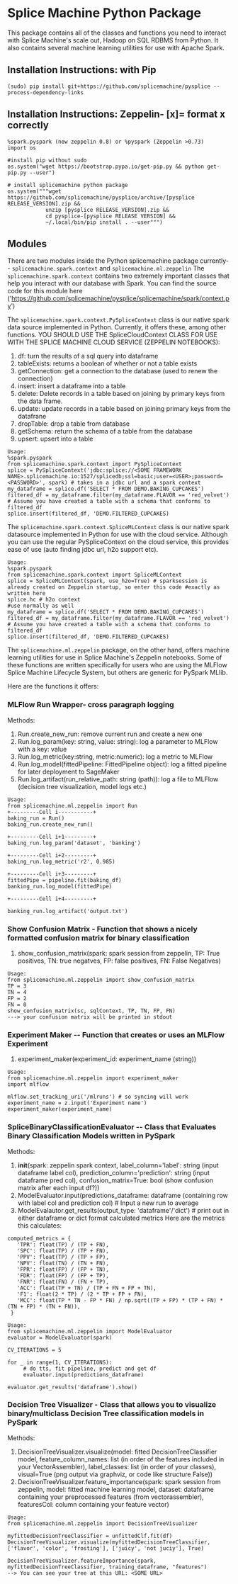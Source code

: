 # Splice Machine Python Package
This package contains all of the classes and functions you need to interact with Splice Machine's scale out, Hadoop on SQL RDBMS from Python. It also contains several machine learning utilities for use with Apache Spark.

## Installation Instructions: with Pip
`(sudo) pip install git+https://github.com/splicemachine/pysplice --process-dependency-links`

## Installation Instructions: Zeppelin- [x]= format x correctly
```
%spark.pyspark (new zeppelin 0.8) or %pyspark (Zeppelin >0.73)
import os

#install pip without sudo
os.system("wget https://bootstrap.pypa.io/get-pip.py && python get-pip.py --user")

# install splicemachine python package
os.system("""wget https://github.com/splicemachine/pysplice/archive/[pysplice RELEASE_VERSION].zip && 
            unzip [pysplice RELEASE_VERSION].zip && 
            cd pysplice-[pysplice RELEASE VERSION] &&
            ~/.local/bin/pip install . --user""")
```

## Modules
  There are two modules inside the Python splicemachine package currently-- `splicemachine.spark.context` and `splicemachine.ml.zeppelin`
  The `splicemachine.spark.context` contains two extremely important classes that help you interact with our database with Spark.
You can find the source code for this module here ('https://github.com/splicemachine/pysplice/splicemachine/spark/context.py')

  The `splicemachine.spark.context.PySpliceContext` class is our native spark data source implemented in Python. Currently,
  it offers these, among other functions. YOU SHOULD USE THE SpliceCloudContext CLASS FOR USE WITH THE SPLICE MACHINE CLOUD SERVICE (ZEPPELIN NOTEBOOKS):
1. df: turn the results of a sql query into dataframe
2. tableExists: returns a boolean of whether or not a table exists
3. getConnection: get a connection to the database (used to renew the connection)
4. insert: insert a dataframe into a table
5. delete: Delete records in a table based on joining by primary keys from the data frame.
6. update: update records in a table based on joining primary keys from the datafrane
7. dropTable: drop a table from database
8. getSchema: return the schema of a table from the database
9. upsert: upsert into a table

```
Usage:
%spark.pyspark
from splicemachine.spark.context import PySpliceContext
splice = PySpliceContext('jdbc:splice://<SOME FRAMEWORK NAME>.splicemachine.io:1527/splicedb;ssl=basic;user=<USER>;password=<PASSWORD>', spark) # takes in a jdbc url and a spark context
my_dataframe = splice.df('SELECT * FROM DEMO.BAKING_CUPCAKES')
filtered_df = my_dataframe.filter(my_dataframe.FLAVOR == 'red_velvet')
# Assume you have created a table with a schema that conforms to filtered_df
splice.insert(filtered_df, 'DEMO.FILTERED_CUPCAKES)
```

  The `splicemachine.spark.context.SpliceMLContext` class is our native spark datasource implemented in Python for use with the cloud service. Although you can use the regular PySpliceContext on the cloud service, this provides ease of use (auto finding jdbc url, h2o support etc). 
 
```
Usage:
%spark.pyspark
from splicemachine.spark.context import SpliceMLContext
splice = SpliceMLContext(spark, use_h2o=True) # sparksession is already created on Zeppelin startup, so enter this code #exactly as written here
splice.hc # h2o context
#use normally as well
my_dataframe = splice.df('SELECT * FROM DEMO.BAKING_CUPCAKES')
filtered_df = my_dataframe.filter(my_dataframe.FLAVOR == 'red_velvet')
# Assume you have created a table with a schema that conforms to filtered_df
splice.insert(filtered_df, 'DEMO.FILTERED_CUPCAKES)
```

  The `splicemachine.ml.zeppelin` package, on the other hand, offers machine learning utilities for use in Splice Machine's Zeppelin notebooks.
  Some of these functions are written specifically for users who are using the MLFlow Splice Machine Lifecycle System, but others are generic for PySpark MLlib.
  
 Here are the functions it offers:

### MLFlow Run Wrapper- cross paragraph logging
 Methods:
 1. Run.create_new_run: remove current run and create a new one
 2. Run.log_param(key: string, value: string): log a parameter to MLFlow with a key: value
 3. Run.log_metric(key:string, metric:numeric): log a metric to MLFlow
 4. Run.log_model(fittedPipeline: FittedPipeline object): log a fitted pipeline for later deployment to SageMaker
 5. Run.log_artifact(run_relative_path: string (path)): log a file to MLFlow (decision tree visualization, model logs etc.)
 
 ```
 Usage:
 from splicemachine.ml.zeppelin import Run
 +---------Cell i-----------+
 baking_run = Run()
 baking_run.create_new_run()
 
 +---------Cell i+1---------+
 baking_run.log_param('dataset', 'banking')
 
 +---------Cell i+2---------+
 baking_run.log_metric('r2', 0.985)
 
 +---------Cell i+3---------+
 fittedPipe = pipeline.fit(baking_df)
 banking_run.log_model(fittedPipe)
 
 +---------Cell i+4---------+
 
 banking_run.log_artifact('output.txt')
 ```
 
### Show Confusion Matrix - Function that shows a nicely formatted confusion matrix for binary classification
1. show_confusion_matrix(spark: spark session from zeppelin, TP: True positives, TN: true negatves, FP: false positives, FN: False Negatives)
```
Usage:
from splicemachine.ml.zeppelin import show_confusion_matrix
TP = 3
TN = 4
FP = 2
FN = 0
show_confusion_matrix(sc, sqlContext, TP, TN, FP, FN)
---> your confusion matrix will be printed in stdout
```

### Experiment Maker -- Function that creates or uses an MLFlow Experiment
1. experiment_maker(experiment_id: experiment_name (string))

```
Usage:
from splicemachine.ml.zeppelin import experiment_maker
import mlflow

mlflow.set_tracking_uri('/mlruns') # so syncing will work
experiment_name = z.input('Experiment name')
experiment_maker(experiment_name)
```

### SpliceBinaryClassificationEvaluator -- Class that Evaluates Binary Classification Models written in PySpark
Methods:
1. __init__(spark: zeppelin spark context, label_column='label': string (input dataframe label col), prediction_column='prediction': string (input dataframe pred col), confusion_matrix=True: bool (show confusion matrix after each input df?))
3. ModelEvaluator.input(predictions_dataframe: dataframe (containing row with label col and prediction col) # Input a new run to average
4. ModelEvalautor.get_results(output_type: 'dataframe'/'dict') # print out in either dataframe or dict format calculated metrics
Here are the metrics this calculates:
```
computed_metrics = {
   'TPR': float(TP) / (TP + FN),
   'SPC': float(TP) / (TP + FN),
   'PPV': float(TP) / (TP + FP),
   'NPV': float(TN) / (TN + FN),
   'FPR': float(FP) / (FP + TN),
   'FDR': float(FP) / (FP + TP),
   'FNR': float(FN) / (FN + TP),
   'ACC': float(TP + TN) / (TP + FN + FP + TN),
   'F1': float(2 * TP) / (2 * TP + FP + FN),
   'MCC': float(TP * TN - FP * FN) / np.sqrt((TP + FP) * (TP + FN) * (TN + FP) * (TN + FN)),
 }
 ```
 
 ```
 Usage:
 from splicemachine.ml.zeppelin import ModelEvaluator
 evaluator = ModelEvaluator(spark)
 
 CV_ITERATIONS = 5
 
 for _ in range(1, CV_ITERATIONS):
      # do tts, fit pipeline, predict and get df
      evaluator.input(predictions_dataframe)
 
 evaluator.get_results('dataframe').show()
 
```

### Decision Tree Visualizer - Class that allows you to visualize binary/multiclass Decision Tree classification models in PySpark
Methods:
1. DecisionTreeVisualizer.visualize(model: fitted DecisionTreeClassifier model, feature_column_names: list (in order of the features included in your VectorAssembler), label_classes: list (in order of your classes), visual=True (png output via graphviz, or code like structure False))
2. DecisionTreeVisualizer.feature_importance(spark: spark session from zeppelin, model: fitted machine learning model, dataset: dataframe containing your preprocessed features (from vectorassembler), featuresCol: column containing your feature vector)

```
Usage:
from splicemachine.ml.zeppelin import DecisionTreeVisualizer

myfittedDecisionTreeClassifier = unfittedClf.fit(df)
DecisionTreeVisualizer.visualize(myfittedDecisionTreeClassifier, ['flavor', 'color', 'frosting'], ['juicy', 'not juciy'], True)

DecisionTreeVisualizer.featureImportance(spark, myfittedDecisionTreeClassifier, training_dataframe, "features")
--> You can see your tree at this URL: <SOME URL>

